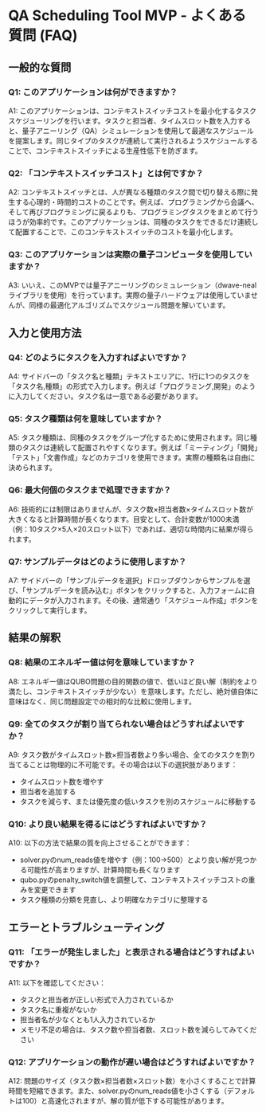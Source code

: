# QA Scheduling Tool MVP - よくある質問 (FAQ)

## 一般的な質問

### Q1: このアプリケーションは何ができますか？
A1: このアプリケーションは、コンテキストスイッチコストを最小化するタスクスケジューリングを行います。タスクと担当者、タイムスロット数を入力すると、量子アニーリング（QA）シミュレーションを使用して最適なスケジュールを提案します。同じタイプのタスクが連続して実行されるようスケジュールすることで、コンテキストスイッチによる生産性低下を防ぎます。

### Q2: 「コンテキストスイッチコスト」とは何ですか？
A2: コンテキストスイッチとは、人が異なる種類のタスク間で切り替える際に発生する心理的・時間的コストのことです。例えば、プログラミングから会議へ、そして再びプログラミングに戻るよりも、プログラミングタスクをまとめて行うほうが効率的です。このアプリケーションは、同種のタスクをできるだけ連続して配置することで、このコンテキストスイッチのコストを最小化します。

### Q3: このアプリケーションは実際の量子コンピュータを使用していますか？
A3: いいえ、このMVPでは量子アニーリングのシミュレーション（dwave-nealライブラリを使用）を行っています。実際の量子ハードウェアは使用していませんが、同様の最適化アルゴリズムでスケジュール問題を解いています。

## 入力と使用方法

### Q4: どのようにタスクを入力すればよいですか？
A4: サイドバーの「タスク名と種類」テキストエリアに、1行に1つのタスクを「タスク名,種類」の形式で入力します。例えば「プログラミング,開発」のように入力してください。タスク名は一意である必要があります。

### Q5: タスク種類は何を意味していますか？
A5: タスク種類は、同種のタスクをグループ化するために使用されます。同じ種類のタスクは連続して配置されやすくなります。例えば「ミーティング」「開発」「テスト」「文書作成」などのカテゴリを使用できます。実際の種類名は自由に決められます。

### Q6: 最大何個のタスクまで処理できますか？
A6: 技術的には制限はありませんが、タスク数×担当者数×タイムスロット数が大きくなると計算時間が長くなります。目安として、合計変数が1000未満（例：10タスク×5人×20スロット以下）であれば、適切な時間内に結果が得られます。

### Q7: サンプルデータはどのように使用しますか？
A7: サイドバーの「サンプルデータを選択」ドロップダウンからサンプルを選び、「サンプルデータを読み込む」ボタンをクリックすると、入力フォームに自動的にデータが入力されます。その後、通常通り「スケジュール作成」ボタンをクリックして実行します。

## 結果の解釈

### Q8: 結果のエネルギー値は何を意味していますか？
A8: エネルギー値はQUBO問題の目的関数の値で、低いほど良い解（制約をより満たし、コンテキストスイッチが少ない）を意味します。ただし、絶対値自体に意味はなく、同じ問題設定での相対的な比較に使用します。

### Q9: 全てのタスクが割り当てられない場合はどうすればよいですか？
A9: タスク数がタイムスロット数×担当者数より多い場合、全てのタスクを割り当てることは物理的に不可能です。その場合は以下の選択肢があります：
- タイムスロット数を増やす
- 担当者を追加する
- タスクを減らす、または優先度の低いタスクを別のスケジュールに移動する

### Q10: より良い結果を得るにはどうすればよいですか？
A10: 以下の方法で結果の質を向上させることができます：
- solver.pyのnum_reads値を増やす（例：100→500）とより良い解が見つかる可能性が高まりますが、計算時間も長くなります
- qubo.pyのpenalty_switch値を調整して、コンテキストスイッチコストの重みを変更できます
- タスク種類の分類を見直し、より明確なカテゴリに整理する

## エラーとトラブルシューティング

### Q11: 「エラーが発生しました」と表示される場合はどうすればよいですか？
A11: 以下を確認してください：
- タスクと担当者が正しい形式で入力されているか
- タスク名に重複がないか
- 担当者名が少なくとも1人入力されているか
- メモリ不足の場合は、タスク数や担当者数、スロット数を減らしてみてください

### Q12: アプリケーションの動作が遅い場合はどうすればよいですか？
A12: 問題のサイズ（タスク数×担当者数×スロット数）を小さくすることで計算時間を短縮できます。また、solver.pyのnum_reads値を小さくする（デフォルトは100）と高速化されますが、解の質が低下する可能性があります。